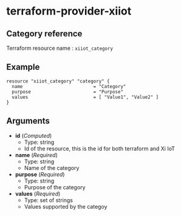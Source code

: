 # terraform-provider-xiiot

## Category reference

Terraform resource name : `xiiot_category`

## Example

```
resource "xiiot_category" "category" {
  name                          = "Category"
  purpose                       = "Purpose"
  values                        = [ "Value1", "Value2" ]
}
```

## Arguments

* __id__ (_Computed_)
  * Type: string
  * Id of the resource, this is the id for both terraform and Xi IoT
* __name__ (_Required_)
  * Type: string
  * Name of the category
* __purpose__ (_Required_)
  * Type: string
  * Purpose of the category
* __values__ (_Required_)
  * Type: set of strings
  * Values supported by the categoy
